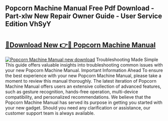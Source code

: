 ## Popcorn Machine Manual Free Pdf Download - Part-xlw New Repair Owner Guide - User Service Edition VhSyY

# <h2><a href="http://cf1300.oget.top/?id=Popcorn+Machine+Manual">🔗Download New 👉🔴 Popcorn Machine Manual</a></h2>

[![Popcorn Machine Manual new download](https://i.imgur.com/5g1atiW.png)](http://cf1300.oget.top/?id=Popcorn+Machine+Manual)
Troubleshooting Made Simple This guide offers valuable insights into troubleshooting common issues with your new Popcorn Machine Manual. Important Information Ahead To ensure the best experience with your new Popcorn Machine Manual, please take a moment to review this manual thoroughly. The latest iteration of Popcorn Machine Manual offers users an extensive collection of advanced features, such as gesture recognition, hands-free operation, multi-device compatibility, and personalized recommendations. We believe that the Popcorn Machine Manual has served its purpose in getting you started with your new gadget. Should you need any clarification or assistance, our customer support team is always available.
